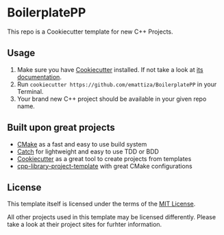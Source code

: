 # BoilerplatePP

This repo is a Cookiecutter template for new C++ Projects.

## Usage

1. Make sure you have [Cookiecutter](https://github.com/audreyr/cookiecutter) installed. If not take a look at [its documentation](http://cookiecutter.rtfd.org/).
2. Run `cookiecutter https://github.com/emattiza/BoilerplatePP` in your Terminal.
3. Your brand new C++ project should be available in your given repo name.

## Built upon great projects

- [CMake](http://www.cmake.org/) as a fast and easy to use build system
- [Catch](http://catch-lib.net/) for lightweight and easy to use TDD or BDD
- [Cookiecutter](https://github.com/audreyr/cookiecutter) as a great tool to create projects from templates
- [cpp-library-project-template](https://code.google.com/p/cpp-library-project-template/) with great CMake configurations

## License

This template itself is licensed under the terms of the [MIT License](http://opensource.org/licenses/MIT).

All other projects used in this template may be licensed differently.
Please take a look at their project sites for furhter information.
